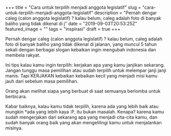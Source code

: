 +++
title = "Cara untuk terpilih menjadi anggota legislatif"
slug = "cara-untuk-terpilih-menjadi-anggota-legislatif"
description = "Pernah dengar caleg (calon anggota legislatif) ? kalau belum, caleg adalah foto di banyak baliho yang tidak dikenal di j"
date = "2019-09-03T20:53:25Z"
featured_image = ""
tags = "inspirasi"
draft = true
+++ 
 
Pernah dengar caleg (calon anggota legislatif) ? kalau belum, caleg adalah foto di banyak baliho yang tidak dikenal di jalanan, yang muncul 5 tahun sekali dengan berbagai slogan kebaikan ingin mengubah indonesia dan membela rakyat.

Ini tips kalau kamu ingin terpilih: 
kerjakan apa yang kamu janjikan sekarang. Jangan tunggu masa pemilihan atau sudah terpilih untuk melempar janji janji manis. Tapi KERJAKAN kebaikan kebaikan kecil yang menjadi misi kamu jauh dari sebelum masa pemilihan. 

Orang akan melihat siapa yang berbuat di saat semuanya berlomba untuk berbicara. 

Kabar baiknya, kalau kamu tidak terpilih, karena ada yang lebih baik atau mungkin *ada yang lebih kaya :P,  itu bukan masalah. Kenapa? karena kamu sudah mengerjakan dari sekarang apa yang menjadi cita-cita kamu, dan sudah banyak orang baik yang akan mengelilingi kamu untuk menjalankan misinya.